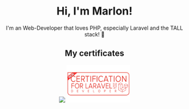 <h1 align="center">
  Hi, I'm Marlon!
</h1>

<p align="center">
  I'm an Web-Developer that loves PHP, especially Laravel and the TALL stack! 🐘
</p>


<h2 align="center">
  My certificates
</h2>
<div align="center">
  <a href="https://www.efset.org/cert/BDuYVu"><img src="https://cdn.efset.org/efset-widget/img/certificate_75.png" height="100px" width="auto" /></a>
  <a href="https://github.com/marlonbasten/marlonbasten/blob/059cea27939bb5c1dc36b3b33aa251f4b4e69bd6/Laravel%20Certificate%20-%20Basten%20Marlon.pdf"><img src="https://github.com/marlonbasten/marlonbasten/blob/d9bb8473c1b8d0c42a02aee57be0eb825e454888/red%20outline%20dev%20(500%20x%20300%20px).png" height="100px" width="auto" /></a>
</div>
